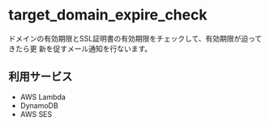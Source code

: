 # target_domain_expire_check #

ドメインの有効期限とSSL証明書の有効期限をチェックして、有効期限が迫ってきたら更
新を促すメール通知を行ないます。

## 利用サービス ##

* AWS Lambda
* DynamoDB
* AWS SES

